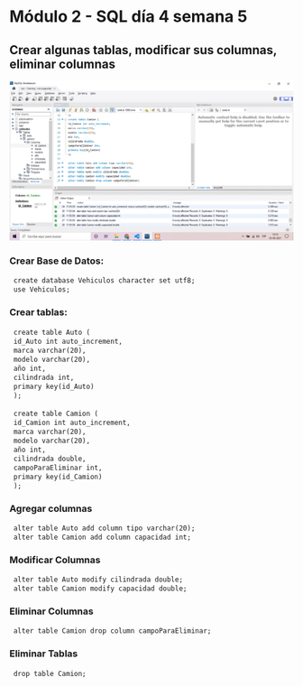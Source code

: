 # Módulo 2 - SQL día 4 semana 5

## Crear algunas tablas, modificar sus columnas, eliminar columnas
![Captura de Pantalla](./Evidencia.png)

### Crear Base de Datos:
     create database Vehiculos character set utf8;
     use Vehiculos;
### Crear tablas:
     create table Auto (
     id_Auto int auto_increment,
     marca varchar(20),
     modelo varchar(20),
     año int,
     cilindrada int,
     primary key(id_Auto)
     );

     create table Camion (
     id_Camion int auto_increment,
     marca varchar(20),
     modelo varchar(20),
     año int,
     cilindrada double,
     campoParaEliminar int,
     primary key(id_Camion)
     );
### Agregar columnas
     alter table Auto add column tipo varchar(20);
     alter table Camion add column capacidad int;
### Modificar Columnas
     alter table Auto modify cilindrada double;
     alter table Camion modify capacidad double;
### Eliminar Columnas
     alter table Camion drop column campoParaEliminar;
### Eliminar Tablas
     drop table Camion;